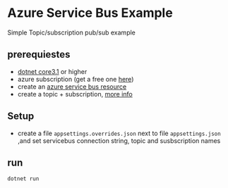 # Azure Service Bus Example
Simple Topic/subscription pub/sub example

## prerequiestes
- [dotnet core3.1](https://dotnet.microsoft.com/download) or higher
- azure subscription (get a free one [here](https://azure.microsoft.com/en-us/free/))
- create an [azure service bus resource](https://docs.microsoft.com/en-us/azure/service-bus-messaging/service-bus-messaging-overview)
- create a topic + subscription, [more info](https://docs.microsoft.com/en-us/azure/service-bus-messaging/service-bus-quickstart-topics-subscriptions-portal)
## Setup
- create a file `appsettings.overrides.json` next to file `appsettings.json` ,and set servicebus connection string, topic and susbscription names

## run 
```
dotnet run
```

